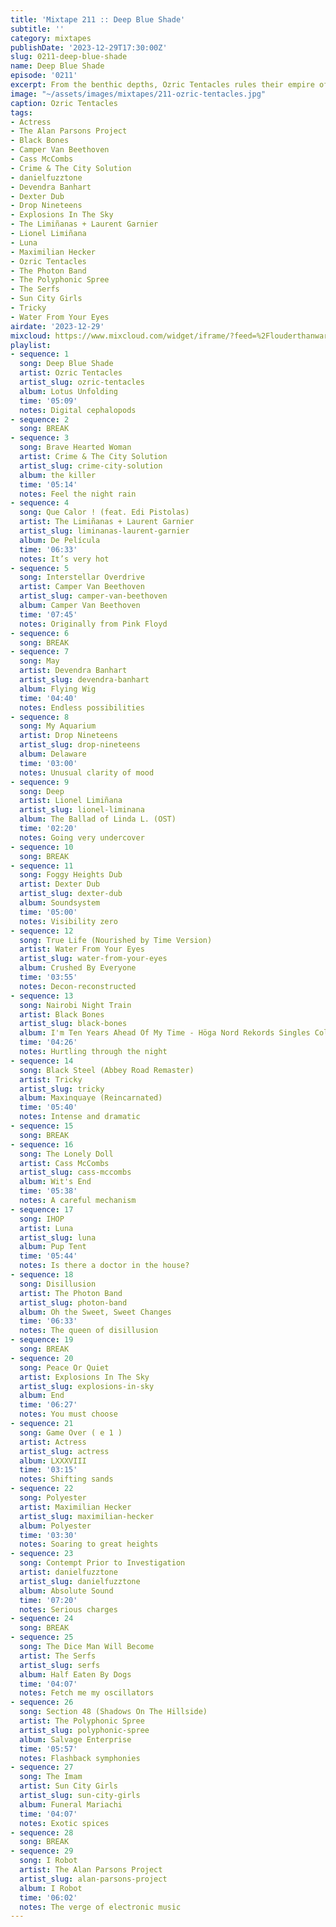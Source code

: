 ```yaml
---
title: 'Mixtape 211 :: Deep Blue Shade'
subtitle: ''
category: mixtapes
publishDate: '2023-12-29T17:30:00Z'
slug: 0211-deep-blue-shade
name: Deep Blue Shade
episode: '0211'
excerpt: From the benthic depths, Ozric Tentacles rules their empire of resinous drone.
image: "~/assets/images/mixtapes/211-ozric-tentacles.jpg"
caption: Ozric Tentacles
tags:
- Actress
- The Alan Parsons Project
- Black Bones
- Camper Van Beethoven
- Cass McCombs
- Crime & The City Solution
- danielfuzztone
- Devendra Banhart
- Dexter Dub
- Drop Nineteens
- Explosions In The Sky
- The Limiñanas + Laurent Garnier
- Lionel Limiñana
- Luna
- Maximilian Hecker
- Ozric Tentacles
- The Photon Band
- The Polyphonic Spree
- The Serfs
- Sun City Girls
- Tricky
- Water From Your Eyes
airdate: '2023-12-29'
mixcloud: https://www.mixcloud.com/widget/iframe/?feed=%2Flouderthanwar%2Fthe-final-hour-211-deep-blue-shade-2023-12-29%2F&hide_artwork=1&hide_cover=1
playlist:
- sequence: 1
  song: Deep Blue Shade
  artist: Ozric Tentacles
  artist_slug: ozric-tentacles
  album: Lotus Unfolding
  time: '05:09'
  notes: Digital cephalopods
- sequence: 2
  song: BREAK
- sequence: 3
  song: Brave Hearted Woman
  artist: Crime & The City Solution
  artist_slug: crime-city-solution
  album: the killer
  time: '05:14'
  notes: Feel the night rain
- sequence: 4
  song: Que Calor ! (feat. Edi Pistolas)
  artist: The Limiñanas + Laurent Garnier
  artist_slug: liminanas-laurent-garnier
  album: De Película
  time: '06:33'
  notes: It’s very hot
- sequence: 5
  song: Interstellar Overdrive
  artist: Camper Van Beethoven
  artist_slug: camper-van-beethoven
  album: Camper Van Beethoven
  time: '07:45'
  notes: Originally from Pink Floyd
- sequence: 6
  song: BREAK
- sequence: 7
  song: May
  artist: Devendra Banhart
  artist_slug: devendra-banhart
  album: Flying Wig
  time: '04:40'
  notes: Endless possibilities
- sequence: 8
  song: My Aquarium
  artist: Drop Nineteens
  artist_slug: drop-nineteens
  album: Delaware
  time: '03:00'
  notes: Unusual clarity of mood
- sequence: 9
  song: Deep
  artist: Lionel Limiñana
  artist_slug: lionel-liminana
  album: The Ballad of Linda L. (OST)
  time: '02:20'
  notes: Going very undercover
- sequence: 10
  song: BREAK
- sequence: 11
  song: Foggy Heights Dub
  artist: Dexter Dub
  artist_slug: dexter-dub
  album: Soundsystem
  time: '05:00'
  notes: Visibility zero
- sequence: 12
  song: True Life (Nourished by Time Version)
  artist: Water From Your Eyes
  artist_slug: water-from-your-eyes
  album: Crushed By Everyone
  time: '03:55'
  notes: Decon-reconstructed
- sequence: 13
  song: Nairobi Night Train
  artist: Black Bones
  artist_slug: black-bones
  album: I'm Ten Years Ahead Of My Time - Höga Nord Rekords Singles Collection Vol.5
  time: '04:26'
  notes: Hurtling through the night
- sequence: 14
  song: Black Steel (Abbey Road Remaster)
  artist: Tricky
  artist_slug: tricky
  album: Maxinquaye (Reincarnated)
  time: '05:40'
  notes: Intense and dramatic
- sequence: 15
  song: BREAK
- sequence: 16
  song: The Lonely Doll
  artist: Cass McCombs
  artist_slug: cass-mccombs
  album: Wit's End
  time: '05:38'
  notes: A careful mechanism
- sequence: 17
  song: IHOP
  artist: Luna
  artist_slug: luna
  album: Pup Tent
  time: '05:44'
  notes: Is there a doctor in the house?
- sequence: 18
  song: Disillusion
  artist: The Photon Band
  artist_slug: photon-band
  album: Oh the Sweet, Sweet Changes
  time: '06:33'
  notes: The queen of disillusion
- sequence: 19
  song: BREAK
- sequence: 20
  song: Peace Or Quiet
  artist: Explosions In The Sky
  artist_slug: explosions-in-sky
  album: End
  time: '06:27'
  notes: You must choose
- sequence: 21
  song: Game Over ( e 1 )
  artist: Actress
  artist_slug: actress
  album: LXXXVIII
  time: '03:15'
  notes: Shifting sands
- sequence: 22
  song: Polyester
  artist: Maximilian Hecker
  artist_slug: maximilian-hecker
  album: Polyester
  time: '03:30'
  notes: Soaring to great heights
- sequence: 23
  song: Contempt Prior to Investigation
  artist: danielfuzztone
  artist_slug: danielfuzztone
  album: Absolute Sound
  time: '07:20'
  notes: Serious charges
- sequence: 24
  song: BREAK
- sequence: 25
  song: The Dice Man Will Become
  artist: The Serfs
  artist_slug: serfs
  album: Half Eaten By Dogs
  time: '04:07'
  notes: Fetch me my oscillators
- sequence: 26
  song: Section 48 (Shadows On The Hillside)
  artist: The Polyphonic Spree
  artist_slug: polyphonic-spree
  album: Salvage Enterprise
  time: '05:57'
  notes: Flashback symphonies
- sequence: 27
  song: The Imam
  artist: Sun City Girls
  artist_slug: sun-city-girls
  album: Funeral Mariachi
  time: '04:07'
  notes: Exotic spices
- sequence: 28
  song: BREAK
- sequence: 29
  song: I Robot
  artist: The Alan Parsons Project
  artist_slug: alan-parsons-project
  album: I Robot
  time: '06:02'
  notes: The verge of electronic music
---
```


